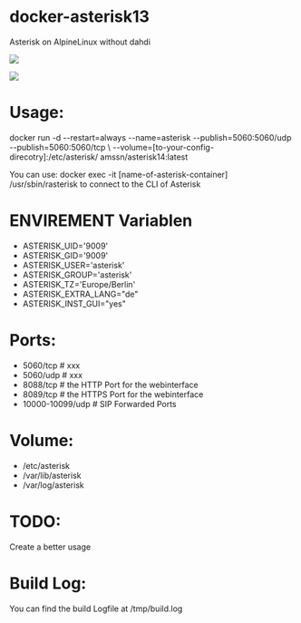 # docker-asterisk13
Asterisk on AlpineLinux without dahdi

[![](https://images.microbadger.com/badges/image/amssn/asterisk:asterisk13-deb.svg)](https://microbadger.com/images/amssn/asterisk:asterisk13-deb "Get your own image badge on microbadger.com")

[![](https://images.microbadger.com/badges/version/amssn/asterisk:asterisk13-deb.svg)](https://microbadger.com/images/amssn/asterisk:asterisk13-deb "Get your own version badge on microbadger.com")

# Usage:
docker run -d --restart=always --name=asterisk --publish=5060:5060/udp --publish=5060:5060/tcp \ 
--volume=[to-your-config-direcotry]:/etc/asterisk/ amssn/asterisk14:latest

You can use:
docker exec -it [name-of-asterisk-container] /usr/sbin/rasterisk
to connect to the CLI of Asterisk

# ENVIREMENT Variablen
- ASTERISK_UID='9009'
- ASTERISK_GID='9009'
- ASTERISK_USER='asterisk'
- ASTERISK_GROUP='asterisk'
- ASTERISK_TZ='Europe/Berlin'
- ASTERISK_EXTRA_LANG="de"
- ASTERISK_INST_GUI="yes"

# Ports:
- 5060/tcp        # xxx
- 5060/udp        # xxx
- 8088/tcp        # the HTTP Port for the webinterface
- 8089/tcp        # the HTTPS Port for the webinterface
- 10000-10099/udp # SIP Forwarded Ports

# Volume:
- /etc/asterisk
- /var/lib/asterisk
- /var/log/asterisk

# TODO:
Create a better usage

# Build Log:
You can find the build Logfile at /tmp/build.log

